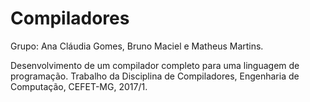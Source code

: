 # Compiladores

Grupo: Ana Cláudia Gomes, Bruno Maciel e Matheus Martins.

Desenvolvimento de um compilador completo para uma linguagem de programação. 
Trabalho da Disciplina de Compiladores, Engenharia de Computação, CEFET-MG, 2017/1. 

